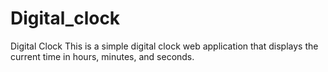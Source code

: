 # Digital_clock
Digital Clock This is a simple digital clock web application that displays the current time in hours, minutes, and seconds.
